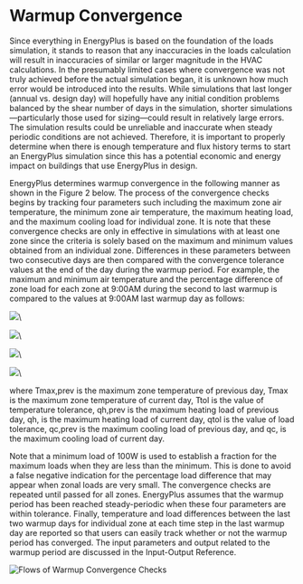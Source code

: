 # Warmup Convergence 

Since everything in EnergyPlus is based on the foundation of the loads simulation, it stands to reason that any inaccuracies in the loads calculation will result in inaccuracies of similar or larger magnitude in the HVAC calculations. In the presumably limited cases where convergence was not truly achieved before the actual simulation began, it is unknown how much error would be introduced into the results. While simulations that last longer (annual vs. design day) will hopefully have any initial condition problems balanced by the shear number of days in the simulation, shorter simulations—particularly those used for sizing—could result in relatively large errors. The simulation results could be unreliable and inaccurate when steady periodic conditions are not achieved. Therefore, it is important to properly determine when there is enough temperature and flux history terms to start an EnergyPlus simulation since this has a potential economic and energy impact on buildings that use EnergyPlus in design.

EnergyPlus determines warmup convergence in the following manner as shown in the Figure 2 below. The process of the convergence checks begins by tracking four parameters such including the maximum zone air temperature, the minimum zone air temperature, the maximum heating load, and the maximum cooling load for individual zone. It is note that these convergence checks are only in effective in simulations with at least one zone since the criteria is solely based on the maximum and minimum values obtained from an individual zone. Differences in these parameters between two consecutive days are then compared with the convergence tolerance values at the end of the day during the warmup period. For example, the maximum and minimum air temperature and the percentage difference of zone load for each zone at 9:00AM during the second to last warmup is compared to the values at 9:00AM last warmup day as follows:

![](media/image2.png)\


![](media/image3.png)\


![](media/image4.png)\


![](media/image5.png)\


where Tmax,prev is the maximum zone temperature of previous day, Tmax is the maximum zone temperature of current day, Ttol is the value of temperature tolerance, qh,prev is the maximum heating load of previous day, qh, is the maximum heating load of current day, qtol is the value of load tolerance, qc,prev is the maximum cooling load of previous day, and qc, is the maximum cooling load of current day.

Note that a minimum load of 100W is used to establish a fraction for the maximum loads when they are less than the minimum. This is done to avoid a false negative indication for the percentage load difference that may appear when zonal loads are very small. The convergence checks are repeated until passed for all zones. EnergyPlus assumes that the warmup period has been reached steady-periodic when these four parameters are within tolerance. Finally, temperature and load differences between the last two warmup days for individual zone at each time step in the last warmup day are reported so that users can easily track whether or not the warmup period has converged. The input parameters and output related to the warmup period are discussed in the Input-Output Reference.

![Flows of Warmup Convergence Checks](media/flows-of-warmup-convergence-checks.png)
